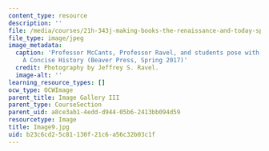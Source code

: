 ```yaml
---
content_type: resource
description: ''
file: /media/courses/21h-343j-making-books-the-renaissance-and-today-spring-2016/b23c6cd25c81130f21c6a56c32b03c1f_Image9.jpg
file_type: image/jpeg
image_metadata:
  caption: 'Professor McCants, Professor Ravel, and students pose with copies of Astronomy:
    A Concise History (Beaver Press, Spring 2017)'
  credit: Photography by Jeffrey S. Ravel.
  image-alt: ''
learning_resource_types: []
ocw_type: OCWImage
parent_title: Image Gallery III
parent_type: CourseSection
parent_uid: a8ce3ab1-4edd-d944-05b6-2413bb094d59
resourcetype: Image
title: Image9.jpg
uid: b23c6cd2-5c81-130f-21c6-a56c32b03c1f
---
```

